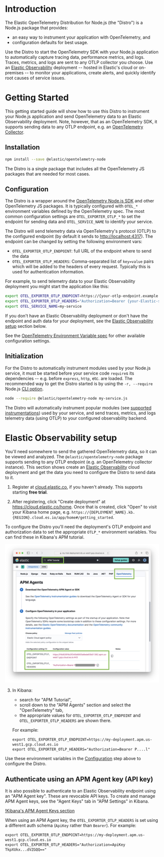 # Introduction

The Elastic OpenTelemetry Distribution for Node.js (the "Distro") is a Node.js
package that provides:

- an easy way to instrument your application with OpenTelemetry, and
- configuration defaults for best usage.

Use the Distro to start the OpenTelemetry SDK with your Node.js application to automatically
capture tracing data, performance metrics, and logs. Traces, metrics, and logs are sent
to any OTLP collector you choose. Use an [Elastic Observability](https://www.elastic.co/observability)
deployment -- hosted in Elastic's cloud or on-premises -- to monitor your applications, create alerts,
and quickly identify root causes of service issues.


# Getting Started

This getting started guide will show how to use this Distro to instrument your Node.js application and send OpenTelemetry data to an Elastic Observability deployment. Note, however, that as an OpenTelemetry SDK, it supports sending data to any OTLP endpoint, e.g. an [OpenTelemetry Collector](https://opentelemetry.io/docs/collector/).

## Installation

```sh
npm install --save @elastic/opentelemetry-node
```

The Distro is a single package that includes all the OpenTelemetry JS packages
that are needed for most cases.

<!-- TODO: refer to advanced section of "start the SDK" when we have that doc. -->

## Configuration

The Distro is a wrapper around the [OpenTelemetry Node.js SDK](https://github.com/open-telemetry/opentelemetry-js/tree/main/experimental/packages/opentelemetry-sdk-node)
and other OpenTelemetry JS packages. It is typically configured with `OTEL_*`
environment variables defined by the OpenTelemetry spec. The most common
configuration settings are `OTEL_EXPORTER_OTLP_*` to set the endpoint for
sending data and `OTEL_SERVICE_NAME` to identify your service.

The Distro will send telemetry data via OpenTelemetry's protocol (OTLP) to the
configured endpoint (by default it sends to <http://localhost:4317>). The
endpoint can be changed by setting the following environment vars:

- `OTEL_EXPORTER_OTLP_ENDPOINT`: full URL of the endpoint where to send the data
- `OTEL_EXPORTER_OTLP_HEADERS`: Comma-separated list of `key=value` pairs which
  will be added to the headers of every request. Typically this is used for
  authentication information.

For example, to send telemetry data to your Elastic Observability deployment you
might start the application like this:

```sh
export OTEL_EXPORTER_OTLP_ENDPOINT=https://{your-otlp-endpoint.example.com}
export OTEL_EXPORTER_OTLP_HEADERS="Authorization=Bearer {your-Elastic-secret-token}"
export OTEL_SERVICE_NAME=my-service
```

If you don't have an Elastic Observability deployment or don't have the
endpoint and auth data for your deployment, see the [Elastic Observability setup](#elastic-observability-setup)
section below.

See the [OpenTelemetry Environment Variable spec](https://opentelemetry.io/docs/specs/otel/configuration/sdk-environment-variables/) for other available configuration settings.

## Initialization

For the Distro to automatically instrument modules used by your Node.js service,
it must be started before your service code `require`s its dependencies --
e.g. before `express`, `http`, etc. are loaded. The recommended way to get the
Distro started is by using the `-r, --require` Node.js
[CLI option](https://nodejs.org/api/cli.html#-r---require-module).

```sh
node --require @elastic/opentelemetry-node my-service.js
```

The Distro will automatically instrument popular modules (see [supported instrumentations](./supported-technologies.md#instrumentations))
used by your service, and send traces, metrics, and logs telemetry data (using
OTLP) to your configured observability backend.

<!-- TODO: link to a reference section on other ways to start the Distro once we have those docs. -->


# Elastic Observability setup

You'll need somewhere to send the gathered OpenTelemetry data, so it can be
viewed and analyzed. The `@elastic/opentelemetry-node` package supports sending
to any OTLP endpoint (e.g. an OpenTelemetry collector instance). This section
shows create an [Elastic Observability](https://www.elastic.co/observability)
cloud deployment and get the data you need to configure the Distro to send
data to it.

1. Register at [cloud.elastic.co](https://cloud.elastic.co/registration), if you haven't already. This supports starting **free trial**.

2. After registering, click "Create deployment" at <https://cloud.elastic.co/home>.  Once that is created, click "Open" to visit your Kibana home page, e.g. `https://{DEPLOYMENT_NAME}.kb.{REGION}.cloud.es.io/app/home#/getting_started`.

To configure the Distro you'll need the deployment's OTLP endpoint and
authorization data to set the appropriate `OTLP_*` environment variables. You
can find these in Kibana's APM tutorial.

![Kibana's APM tutorial showing OTel settings](./img/otlp-endpoint-settings.png)

3. In Kibana:

    - search for "APM Tutorial",
    - scroll down to the "APM Agents" section and select the "OpenTelemetry" tab,
    - the appropriate values for `OTEL_EXPORTER_OTLP_ENDPOINT` and
      `OTEL_EXPORTER_OTLP_HEADERS` are shown there.

    For example:

    ```
    export OTEL_EXPORTER_OTLP_ENDPOINT=https://my-deployment.apm.us-west1.gcp.cloud.es.io
    export OTEL_EXPORTER_OTLP_HEADERS="Authorization=Bearer P....l"
    ```

Use these environment variables in the [Configuration](#configuration) step
above to configure the Distro.

## Authenticate using an APM Agent key (API key)

It is also possible to authenticate to an Elastic Observability endpoint using
an "APM Agent key". These are revocable API keys. To create and manage
APM Agent keys, see the "Agent Keys" tab in "APM Settings" in Kibana.

[!Kibana's APM Agent Keys section](./img/kibana-apm-agent-keys.png)

When using an APM Agent key, the `OTEL_EXPORTER_OTLP_HEADERS` is set using a
different auth schema (`ApiKey` rather than `Bearer`). For example:

```
export OTEL_EXPORTER_OTLP_ENDPOINT=https://my-deployment.apm.us-west1.gcp.cloud.es.io
export OTEL_EXPORTER_OTLP_HEADERS="Authorization=ApiKey TkpXUkx...dVZGQQ=="
```
